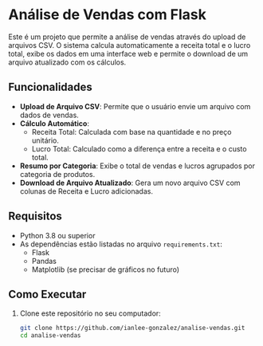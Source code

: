 # Análise de Vendas com Flask

Este é um projeto que permite a análise de vendas através do upload de arquivos CSV. O sistema calcula automaticamente a receita total e o lucro total, exibe os dados em uma interface web e permite o download de um arquivo atualizado com os cálculos.

## Funcionalidades

- **Upload de Arquivo CSV**: Permite que o usuário envie um arquivo com dados de vendas.
- **Cálculo Automático**:
  - Receita Total: Calculada com base na quantidade e no preço unitário.
  - Lucro Total: Calculado como a diferença entre a receita e o custo total.
- **Resumo por Categoria**: Exibe o total de vendas e lucros agrupados por categoria de produtos.
- **Download de Arquivo Atualizado**: Gera um novo arquivo CSV com colunas de Receita e Lucro adicionadas.

## Requisitos

- Python 3.8 ou superior
- As dependências estão listadas no arquivo `requirements.txt`:
  - Flask
  - Pandas
  - Matplotlib (se precisar de gráficos no futuro)

## Como Executar

1. Clone este repositório no seu computador:
   ```bash
   git clone https://github.com/ianlee-gonzalez/analise-vendas.git
   cd analise-vendas
